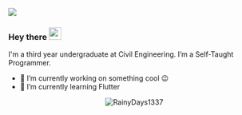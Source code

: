 ![](https://visitor-badge.glitch.me/badge?page_id=rainydays1337)
### Hey there <img src="https://media.giphy.com/media/hvRJCLFzcasrR4ia7z/giphy.gif" width="25px"> 
I'm a third year undergraduate at Civil Engineering. I’m a Self-Taught Programmer. 
- 🔭 I’m currently working on something cool :wink:
- 🌱 I’m currently learning Flutter

<p align="center"> <img src="https://github-readme-stats.vercel.app/api?username=rainydays1337&show_icons=true&theme=dark" alt="RainyDays1337" />

